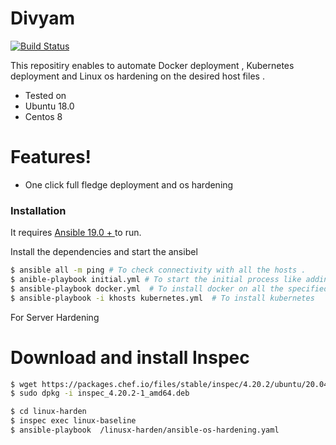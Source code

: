 # Divyam 

[![Build Status](https://travis-ci.org/joemccann/dillinger.svg?branch=master)](https://travis-ci.org/joemccann/dillinger)

This repositiry enables to automate Docker deployment , Kubernetes deployment and Linux os hardening on the desired host files .
  - Tested on  
  - Ubuntu 18.0
  - Centos 8

#  Features!

  - One click full fledge deployment and os hardening
  
### Installation

It requires [Ansible 19.0 + ](https://docs.ansible.com/ansible/latest/installation_guide/intro_installation.html) to run.

Install the dependencies and start the ansibel 

```sh
$ ansible all -m ping # To check connectivity with all the hosts .
$ anible-playbook initial.yml # To start the initial process like adding user in all the servers . 
$ ansible-playbook docker.yml  # To install docker on all the specified machines .
$ ansible-playbook -i khosts kubernetes.yml  # To install kubernetes 
```

For Server Hardening 

# Download and install Inspec
```sh
$ wget https://packages.chef.io/files/stable/inspec/4.20.2/ubuntu/20.04/inspec_4.20.2-1_amd64.deb
$ sudo dpkg -i inspec_4.20.2-1_amd64.deb
```

```sh
$ cd linux-harden
$ inspec exec linux-baseline
$ ansible-playbook  /linusx-harden/ansible-os-hardening.yaml
```
